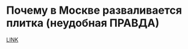 # Почему в Москве разваливается плитка (неудобная ПРАВДА)



[LINK](https://varlamov.ru/3302923.html)